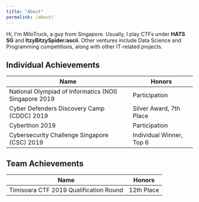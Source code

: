 ```yaml
---
title: "About"
permalink: /about/
---
```

Hi, I'm MiloTruck, a guy from Singapore. Usually, I play CTFs under **HATS SG** and **ItzyBitzySpider**/**ascii**. Other ventures include Data Science and Programming competitions, along with other IT-related projects.

## Individual Achievements  
| Name                                                  | Honors                   |
|-------------------------------------------------------|--------------------------|
| National Olympiad of Informatics (NOI) Singapore 2019 | Participation            |
| Cyber Defenders Discovery Camp (CDDC) 2019            | Silver Award, 7th Place  |
| Cyberthon 2019                                        | Participation            |
| Cybersecurity Challenge Singapore (CSC) 2019          | Individual Winner, Top 6 | 

## Team Achievements  
| Name                                   | Honors     |
|----------------------------------------|------------|
| Timisoara CTF 2019 Qualification Round | 12th Place |
